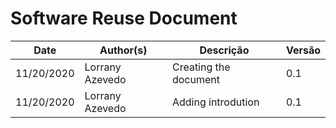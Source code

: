 # Software Reuse Document


| Date | Author(s) | Descrição | Versão |
|------|-------|-----------|--------|
| 11/20/2020 | Lorrany Azevedo | Creating the document | 0.1 |
| 11/20/2020 | Lorrany Azevedo | Adding introdution | 0.1 |